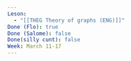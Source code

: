 ```yaml
---
Leson:
  - "[[THEG Theory of graphs (ENG)]]"
Done (Flo): true
Done (Salome): false
Done(silly cunt): false
Week: March 11-17
---
```

